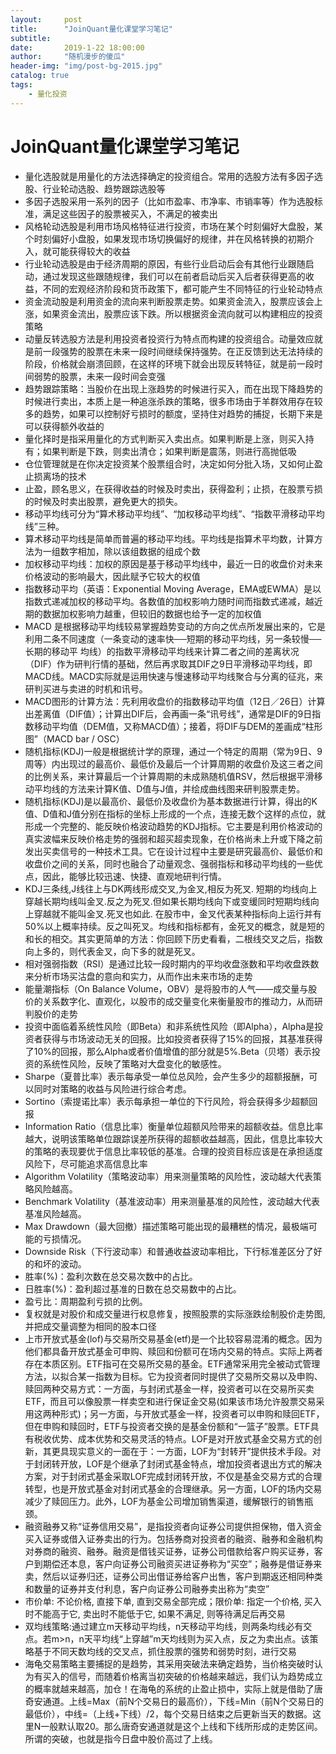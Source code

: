 ```yaml
---
layout:     post
title:      "JoinQuant量化课堂学习笔记"
subtitle:
date:       2019-1-22 18:00:00
author:     "随机漫步的傻瓜"
header-img: "img/post-bg-2015.jpg"
catalog: true
tags:
    - 量化投资
---
```


# JoinQuant量化课堂学习笔记
- 量化选股就是用量化的方法选择确定的投资组合。常用的选股方法有多因子选股、行业轮动选股、趋势跟踪选股等
- 多因子选股采用一系列的因子（比如市盈率、市净率、市销率等）作为选股标准，满足这些因子的股票被买入，不满足的被卖出
- 风格轮动选股是利用市场风格特征进行投资，市场在某个时刻偏好大盘股，某个时刻偏好小盘股，如果发现市场切换偏好的规律，并在风格转换的初期介入，就可能获得较大的收益
- 行业轮动选股是由于经济周期的原因，有些行业启动后会有其他行业跟随启动，通过发现这些跟随规律，我们可以在前者启动后买入后者获得更高的收益，不同的宏观经济阶段和货币政策下，都可能产生不同特征的行业轮动特点
- 资金流动股是利用资金的流向来判断股票走势。如果资金流入，股票应该会上涨，如果资金流出，股票应该下跌。所以根据资金流向就可以构建相应的投资策略
- 动量反转选股方法是利用投资者投资行为特点而构建的投资组合。动量效应就是前一段强势的股票在未来一段时间继续保持强势。在正反馈到达无法持续的阶段，价格就会崩溃回顾，在这样的环境下就会出现反转特征，就是前一段时间弱势的股票，未来一段时间会变强
- 趋势跟踪策略：当股价在出现上涨趋势的时候进行买入，而在出现下降趋势的时候进行卖出，本质上是一种追涨杀跌的策略，很多市场由于羊群效用存在较多的趋势，如果可以控制好亏损时的额度，坚持住对趋势的捕捉，长期下来是可以获得额外收益的
- 量化择时是指采用量化的方式判断买入卖出点。如果判断是上涨，则买入持有；如果判断是下跌，则卖出清仓；如果判断是震荡，则进行高抛低吸
- 仓位管理就是在你决定投资某个股票组合时，决定如何分批入场，又如何止盈止损离场的技术
- 止盈，顾名思义，在获得收益的时候及时卖出，获得盈利；止损，在股票亏损的时候及时卖出股票，避免更大的损失。
- 移动平均线可分为“算术移动平均线”、“加权移动平均线”、“指数平滑移动平均线”三种。
- 算术移动平均线是简单而普遍的移动平均线。平均线是指算术平均数，计算方法为一组数字相加，除以该组数据的组成个数
- 加权移动平均线：加权的原因是基于移动平均线中，最近一日的收盘价对未来价格波动的影响最大，因此赋予它较大的权值
- 指数移动平均（英语：Exponential Moving Average，EMA或EWMA）是以指数式递减加权的移动平均。各数值的加权影响力随时间而指数式递减，越近期的数据加权影响力越重，但较旧的数据也给予一定的加权值
- MACD 是根据移动平均线较易掌握趋势变动的方向之优点所发展出来的，它是利用二条不同速度（一条变动的速率快──短期的移动平均线，另一条较慢──长期的移动平 均线）的指数平滑移动平均线来计算二者之间的差离状况（DIF）作为研判行情的基础，然后再求取其DIF之9日平滑移动平均线，即MACD线。MACD实际就是运用快速与慢速移动平均线聚合与分离的征兆，来研判买进与卖进的时机和讯号。
- MACD图形的计算方法：先利用收盘价的指数移动平均值（12日／26日）计算出差离值（DIF值）；计算出DIF后，会再画一条“讯号线”，通常是DIF的9日指数移动平均值（DEM值，又称MACD值）；接着，将DIF与DEM的差画成“柱形图”（MACD bar / OSC）
- 随机指标(KDJ)一般是根据统计学的原理，通过一个特定的周期（常为9日、9周等）内出现过的最高价、最低价及最后一个计算周期的收盘价及这三者之间的比例关系，来计算最后一个计算周期的未成熟随机值RSV，然后根据平滑移动平均线的方法来计算K值、D值与J值，并绘成曲线图来研判股票走势。
- 随机指标(KDJ)是以最高价、最低价及收盘价为基本数据进行计算，得出的K值、D值和J值分别在指标的坐标上形成的一个点，连接无数个这样的点位，就形成一个完整的、能反映价格波动趋势的KDJ指标。它主要是利用价格波动的真实波幅来反映价格走势的强弱和超买超卖现象，在价格尚未上升或下降之前发出买卖信号的一种技术工具。它在设计过程中主要是研究最高价、最低价和收盘价之间的关系，同时也融合了动量观念、强弱指标和移动平均线的一些优点，因此，能够比较迅速、快捷、直观地研判行情。
- KDJ三条线,J线往上与DK两线形成交叉,为金叉,相反为死叉. 短期的均线向上穿越长期均线叫金叉.反之为死叉.但如果长期均线向下或变缓同时短期均线向上穿越就不能叫金叉.死叉也如此. 在股市中，金叉代表某种指标向上运行并有50%以上概率持续。反之叫死叉。均线和指标都有，金死叉的概念，就是短的和长的相交。其实更简单的方法：你回顾下历史看看，二根线交叉之后，指数向上多的，则代表金叉，向下多的就是死叉。
- 相对强弱指数（RSI）是通过比较一段时期内的平均收盘涨数和平均收盘跌数来分析市场买沽盘的意向和实力，从而作出未来市场的走势
- 能量潮指标（On Balance Volume，OBV）是将股市的人气——成交量与股价的关系数字化、直观化，以股市的成交量变化来衡量股市的推动力，从而研判股价的走势
- 投资中面临着系统性风险（即Beta）和非系统性风险（即Alpha），Alpha是投资者获得与市场波动无关的回报。比如投资者获得了15%的回报，其基准获得了10%的回报，那么Alpha或者价值增值的部分就是5%.Beta（贝塔）表示投资的系统性风险，反映了策略对大盘变化的敏感性。
- Sharpe（夏普比率）表示每承受一单位总风险，会产生多少的超额报酬，可以同时对策略的收益与风险进行综合考虑。
- Sortino（索提诺比率）表示每承担一单位的下行风险，将会获得多少超额回报
- Information Ratio（信息比率）衡量单位超额风险带来的超额收益。信息比率越大，说明该策略单位跟踪误差所获得的超额收益越高，因此，信息比率较大的策略的表现要优于信息比率较低的基准。合理的投资目标应该是在承担适度风险下，尽可能追求高信息比率
- Algorithm Volatility（策略波动率）用来测量策略的风险性，波动越大代表策略风险越高。
- Benchmark Volatility（基准波动率）用来测量基准的风险性，波动越大代表基准风险越高。
- Max Drawdown（最大回撤）描述策略可能出现的最糟糕的情况，最极端可能的亏损情况。
- Downside Risk（下行波动率）和普通收益波动率相比，下行标准差区分了好的和坏的波动。
- 胜率(%)：盈利次数在总交易次数中的占比。
- 日胜率(%)：盈利超过基准的日数在总交易数中的占比。
- 盈亏比：周期盈利亏损的比例。
- 复权就是对股价和成交量进行权息修复，按照股票的实际涨跌绘制股价走势图,并把成交量调整为相同的股本口径
- 上市开放式基金(lof)与交易所交易基金(etf)是一个比较容易混淆的概念。因为他们都具备开放式基金可申购、赎回和份额可在场内交易的特点。实际上两者存在本质区别。ETF指可在交易所交易的基金。ETF通常采用完全被动式管理方法，以拟合某一指数为目标。它为投资者同时提供了交易所交易以及申购、赎回两种交易方式：一方面，与封闭式基金一样，投资者可以在交易所买卖ETF，而且可以像股票一样卖空和进行保证金交易(如果该市场允许股票交易采用这两种形式)；另一方面，与开放式基金一样，投资者可以申购和赎回ETF，但在申购和赎回时，ETF与投资者交换的是基金份额和“一篮子”股票。ETF具有税收优势、成本优势和交易灵活的特点。LOF是对开放式基金交易方式的创新，其更具现实意义的一面在于：一方面，LOF为“封转开”提供技术手段。对于封闭转开放，LOF是个继承了封闭式基金特点，增加投资者退出方式的解决方案，对于封闭式基金采取LOF完成封闭转开放，不仅是基金交易方式的合理转型，也是开放式基金对封闭式基金的合理继承。另一方面，LOF的场内交易减少了赎回压力。此外，LOF为基金公司增加销售渠道，缓解银行的销售瓶颈。
- 融资融券又称“证券信用交易”，是指投资者向证券公司提供担保物，借入资金买入证券或借入证券卖出的行为。包括券商对投资者的融资、融券和金融机构对券商的融资、融券。融资是借钱买证券，证券公司借款给客户购买证券，客户到期偿还本息，客户向证券公司融资买进证券称为“买空”；融券是借证券来卖，然后以证券归还，证券公司出借证券给客户出售，客户到期返还相同种类和数量的证券并支付利息，客户向证券公司融券卖出称为“卖空”
- 市价单: 不论价格, 直接下单, 直到交易全部完成；限价单: 指定一个价格, 买入时不能高于它, 卖出时不能低于它, 如果不满足, 则等待满足后再交易
- 双均线策略:通过建立m天移动平均线，n天移动平均线，则两条均线必有交点。若m>n，n天平均线“上穿越”m天均线则为买入点，反之为卖出点。该策略基于不同天数均线的交叉点，抓住股票的强势和弱势时刻，进行交易
- 海龟交易策略主要捕捉的是趋势，其采用突破法来确定趋势，当价格突破时认为有买入的信号，而随着价格离当初突破的价格越来越远，我们认为趋势成立的概率就越来越高，加仓！在海龟的系统的止盈止损中，实际上就是借助了唐奇安通道。上线=Max（前N个交易日的最高价），下线=Min（前N个交易日的最低价），中线=（上线+下线）/2，每个交易日结束之后更新当天的数据。这里N一般默认取20。那么唐奇安通道就是这个上线和下线所形成的走势区间。所谓的突破，也就是指今日盘中股价高过了上线。
